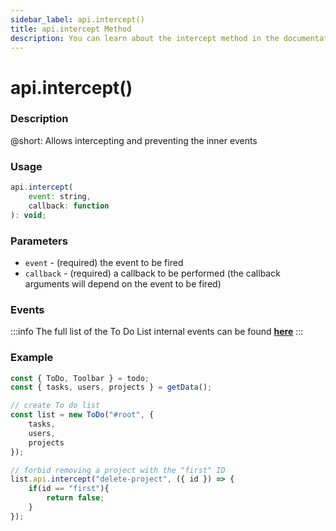 ```yaml
---
sidebar_label: api.intercept()
title: api.intercept Method
description: You can learn about the intercept method in the documentation of the DHTMLX JavaScript To Do List library. Browse developer guides and API reference, try out code examples and live demos, and download a free 30-day evaluation version of DHTMLX To Do List.
---
```


# api.intercept()

### Description

@short: Allows intercepting and preventing the inner events

### Usage

~~~js
api.intercept(
    event: string,
    callback: function
): void;
~~~

### Parameters

- `event` - (required) the event to be fired
- `callback` - (required) a callback to be performed (the callback arguments will depend on the event to be fired)

### Events

:::info
The full list of the To Do List internal events can be found [**here**](api/overview/events_overview.md)
:::

### Example

~~~js {12-16}
const { ToDo, Toolbar } = todo;
const { tasks, users, projects } = getData();

// create To do list
const list = new ToDo("#root", {
    tasks,
    users,
    projects
});

// forbid removing a project with the "first" ID
list.api.intercept("delete-project", ({ id }) => {
    if(id == "first"){
        return false;
    }
});
~~~